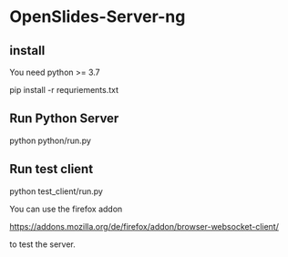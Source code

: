 # OpenSlides-Server-ng

## install

You need python >= 3.7

  pip install -r requriements.txt


## Run Python Server

  python python/run.py


## Run test client


  python test_client/run.py


You can use the firefox addon

  https://addons.mozilla.org/de/firefox/addon/browser-websocket-client/

to test the server.
